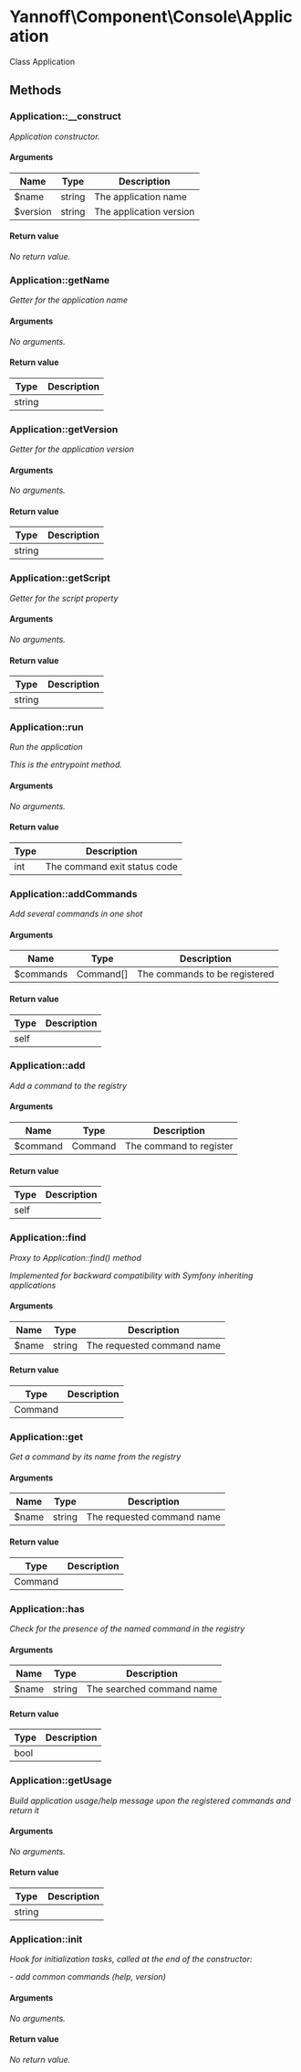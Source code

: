 # Yannoff\Component\Console\Application

Class Application

## Methods

### Application::__construct

_Application constructor._

#### Arguments

Name|Type|Description
----|----|-----------
$name|string|The application name
$version|string|The application version

#### Return value

_No return value._


### Application::getName

_Getter for the application name_

#### Arguments

_No arguments._

#### Return value

Type|Description
----|-----------
string|


### Application::getVersion

_Getter for the application version_

#### Arguments

_No arguments._

#### Return value

Type|Description
----|-----------
string|


### Application::getScript

_Getter for the script property_

#### Arguments

_No arguments._

#### Return value

Type|Description
----|-----------
string|


### Application::run

_Run the application_

_This is the entrypoint method._

#### Arguments

_No arguments._

#### Return value

Type|Description
----|-----------
int|The command exit status code


### Application::addCommands

_Add several commands in one shot_

#### Arguments

Name|Type|Description
----|----|-----------
$commands|Command[]|The commands to be registered

#### Return value

Type|Description
----|-----------
self|


### Application::add

_Add a command to the registry_

#### Arguments

Name|Type|Description
----|----|-----------
$command|Command|The command to register

#### Return value

Type|Description
----|-----------
self|


### Application::find

_Proxy to Application::find() method_

_Implemented for backward compatibility with Symfony inheriting applications_

#### Arguments

Name|Type|Description
----|----|-----------
$name|string|The requested command name

#### Return value

Type|Description
----|-----------
Command|


### Application::get

_Get a command by its name from the registry_

#### Arguments

Name|Type|Description
----|----|-----------
$name|string|The requested command name

#### Return value

Type|Description
----|-----------
Command|


### Application::has

_Check for the presence of the named command in the registry_

#### Arguments

Name|Type|Description
----|----|-----------
$name|string|The searched command name

#### Return value

Type|Description
----|-----------
bool|


### Application::getUsage

_Build application usage/help message upon the registered commands and return it_

#### Arguments

_No arguments._

#### Return value

Type|Description
----|-----------
string|


### Application::init

_Hook for initialization tasks, called at the end of the constructor:_

_- add common commands (help, version)_

#### Arguments

_No arguments._

#### Return value

_No return value._


